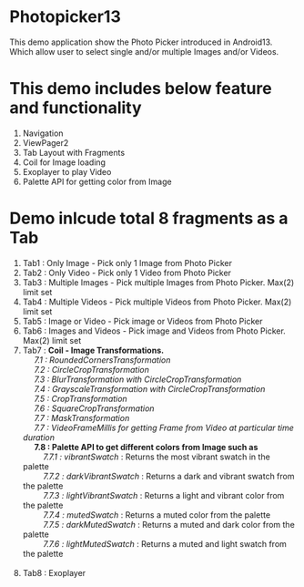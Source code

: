 # Photopicker13
This demo application show the Photo Picker introduced in Android13. Which allow user to select single and/or multiple Images and/or Videos.

# This demo includes below feature and functionality

1. Navigation
2. ViewPager2
3. Tab Layout with Fragments
4. Coil for Image loading
5. Exoplayer to play Video
7. Palette API for getting color from Image

# Demo inlcude total 8 fragments as a Tab

1. Tab1 : Only Image - Pick only 1 Image from Photo Picker
2. Tab2 : Only Video - Pick only 1 Video from Photo Picker
3. Tab3 : Multiple Images - Pick multiple Images from Photo Picker. Max(2) limit set
4. Tab4 : Multiple Videos - Pick multiple Videos from Photo Picker. Max(2) limit set
5. Tab5 : Image or Video - Pick image or  Videos from Photo Picker
6. Tab6 : Images and Videos - Pick image and  Videos from Photo Picker. Max(2) limit set<br />
7. Tab7 : **Coil - Image Transformations.**<br />
   &nbsp;&nbsp;&nbsp;&nbsp; *7.1 : RoundedCornersTransformation* <br />
   &nbsp;&nbsp;&nbsp;&nbsp; *7.2 : CircleCropTransformation* <br />
   &nbsp;&nbsp;&nbsp;&nbsp; *7.3 : BlurTransformation with CircleCropTransformation* <br />
   &nbsp;&nbsp;&nbsp;&nbsp; *7.4 : GrayscaleTransformation with CircleCropTransformation* <br />
   &nbsp;&nbsp;&nbsp;&nbsp; *7.5 : CropTransformation* <br />
   &nbsp;&nbsp;&nbsp;&nbsp; *7.6 : SquareCropTransformation* <br />
   &nbsp;&nbsp;&nbsp;&nbsp; *7.7 : MaskTransformation* <br />
   &nbsp;&nbsp;&nbsp;&nbsp; *7.7 : VideoFrameMillis for getting Frame from Video at particular time duration* <br />
   &nbsp;&nbsp;&nbsp;&nbsp; **7.8 : Palette API to get different colors from Image such as**  <br />
   &nbsp;&nbsp;&nbsp;&nbsp;&nbsp;&nbsp;&nbsp;&nbsp; *7.7.1 : vibrantSwatch* : Returns the most vibrant swatch in the palette  <br />
   &nbsp;&nbsp;&nbsp;&nbsp;&nbsp;&nbsp;&nbsp;&nbsp; *7.7.2 : darkVibrantSwatch* : Returns a dark and vibrant swatch from the palette  <br />
   &nbsp;&nbsp;&nbsp;&nbsp;&nbsp;&nbsp;&nbsp;&nbsp; *7.7.3 : lightVibrantSwatch* : Returns a light and vibrant color from the palette <br />
   &nbsp;&nbsp;&nbsp;&nbsp;&nbsp;&nbsp;&nbsp;&nbsp; *7.7.4 : mutedSwatch* : Returns a muted color from the palette <br />
   &nbsp;&nbsp;&nbsp;&nbsp;&nbsp;&nbsp;&nbsp;&nbsp; *7.7.5 : darkMutedSwatch* : Returns a muted and dark color from the palette <br />
   &nbsp;&nbsp;&nbsp;&nbsp;&nbsp;&nbsp;&nbsp;&nbsp; *7.7.6 : lightMutedSwatch* : Returns a muted and light swatch from the palette  <br />  <br />
8. Tab8 : Exoplayer
